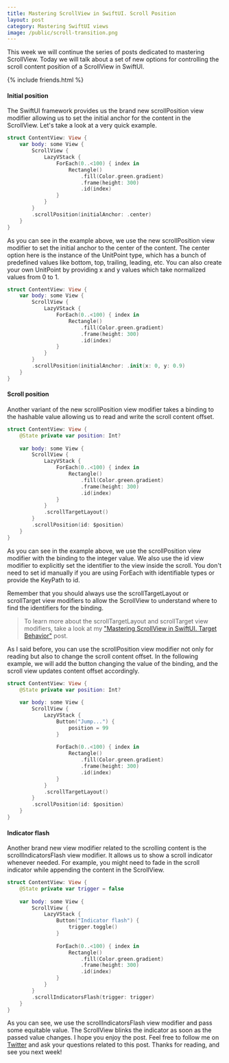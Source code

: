 ```yaml
---
title: Mastering ScrollView in SwiftUI. Scroll Position
layout: post
category: Mastering SwiftUI views
image: /public/scroll-transition.png
---
```


This week we will continue the series of posts dedicated to mastering ScrollView. Today we will talk about a set of new options for controlling the scroll content position of a ScrollView in SwiftUI.

{% include friends.html %}

#### Initial position
The SwiftUI framework provides us the brand new scrollPosition view modifier allowing us to set the initial anchor for the content in the ScrollView. Let's take a look at a very quick example.

```swift
struct ContentView: View {
    var body: some View {
        ScrollView {
            LazyVStack {
                ForEach(0..<100) { index in
                    Rectangle()
                        .fill(Color.green.gradient)
                        .frame(height: 300)
                        .id(index)
                }
            }
        }
        .scrollPosition(initialAnchor: .center)
    }
}
```

As you can see in the example above, we use the new scrollPosition view modifier to set the initial anchor to the center of the content. The center option here is the instance of the UnitPoint type, which has a bunch of predefined values like bottom, top, trailing, leading, etc. You can also create your own UnitPoint by providing x and y values which take normalized values from 0 to 1.

```swift
struct ContentView: View {
    var body: some View {
        ScrollView {
            LazyVStack {
                ForEach(0..<100) { index in
                    Rectangle()
                        .fill(Color.green.gradient)
                        .frame(height: 300)
                        .id(index)
                }
            }
        }
        .scrollPosition(initialAnchor: .init(x: 0, y: 0.9)
    }
}
```

#### Scroll position
Another variant of the new scrollPosition view modifier takes a binding to the hashable value allowing us to read and write the scroll content offset.

```swift
struct ContentView: View {
    @State private var position: Int?
    
    var body: some View {
        ScrollView {
            LazyVStack {
                ForEach(0..<100) { index in
                    Rectangle()
                        .fill(Color.green.gradient)
                        .frame(height: 300)
                        .id(index)
                }
            }
            .scrollTargetLayout()
        }
        .scrollPosition(id: $position)
    }
}
```

As you can see in the example above, we use the scrollPosition view modifier with the binding to the integer value. We also use the id view modifier to explicitly set the identifier to the view inside the scroll. You don't need to set id manually if you are using ForEach with identifiable types or provide the KeyPath to id. 

Remember that you should always use the scrollTargetLayout or scrollTarget view modifiers to allow the ScrollView to understand where to find the identifiers for the binding.

> To learn more about the scrollTargetLayout and scrollTarget view modifiers, take a look at my ["Mastering ScrollView in SwiftUI. Target Behavior"](/2023/06/20/mastering-scrollview-in-swiftui-target-behavior/) post.

As I said before, you can use the scrollPosition view modifier not only for reading but also to change the scroll content offset. In the following example, we will add the button changing the value of the binding, and the scroll view updates content offset accordingly.

```swift
struct ContentView: View {
    @State private var position: Int?
    
    var body: some View {
        ScrollView {
            LazyVStack {
                Button("Jump...") {
                    position = 99
                }
                
                ForEach(0..<100) { index in
                    Rectangle()
                        .fill(Color.green.gradient)
                        .frame(height: 300)
                        .id(index)
                }
            }
            .scrollTargetLayout()
        }
        .scrollPosition(id: $position)
    }
}
```

#### Indicator flash
Another brand new view modifier related to the scrolling content is the scrollIndicatorsFlash view modifier. It allows us to show a scroll indicator whenever needed. For example, you might need to fade in the scroll indicator while appending the content in the ScrollView.

```swift
struct ContentView: View {
    @State private var trigger = false
    
    var body: some View {
        ScrollView {
            LazyVStack {
                Button("Indicator flash") {
                    trigger.toggle()
                }
                
                ForEach(0..<100) { index in
                    Rectangle()
                        .fill(Color.green.gradient)
                        .frame(height: 300)
                        .id(index)
                }
            }
        }
        .scrollIndicatorsFlash(trigger: trigger)
    }
}
```

As you can see, we use the scrollIndicatorsFlash view modifier and pass some equitable value. The ScrollView blinks the indicator as soon as the passed value changes. I hope you enjoy the post. Feel free to follow me on [Twitter](https://twitter.com/mecid) and ask your questions related to this post. Thanks for reading, and see you next week!

